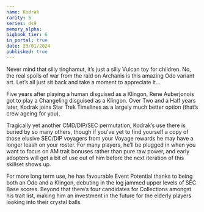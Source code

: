 ```yaml
---
name: Kodrak
rarity: 5
series: ds9
memory_alpha:
bigbook_tier: 6
in_portal: true
date: 23/01/2024
published: true
---
```


Never mind that silly tinghamut, it’s just a silly Vulcan toy for children. No, the real spoils of war from the raid on Archanis is this amazing Odo variant art. Let’s all just sit back and take a moment to appreciate it…

Five years after playing a human disguised as a Klingon, Rene Auberjonois got to play a Changeling disguised as a Klingon. Over Two and a Half years later, Kodrak joins Star Trek Timelines as a largely much better option (that’s crew ageing for you).

Tragically yet another CMD/DIP/SEC permutation, Kodrak’s use there is buried by so many others, though if you’ve yet to find yourself a copy of those elusive SEC/DIP voyagers from your Voyage rewards he may have a longer leash on your roster. For many players, he’ll be plugged in when you want to focus on AM trait bonuses rather than pure raw power, and early adopters will get a bit of use out of him before the next iteration of this skillset shows up.

For more long term use, he has favourable Event Potential thanks to being both an Odo and a Klingon, debuting in the log jammed upper levels of SEC Base scores. Beyond that there’s four candidates for Collections amongst his trait list, making him an investment in the future for the elderly players looking into their crystal balls.
